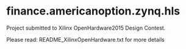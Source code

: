 # finance.americanoption.zynq.hls

Project submitted to Xilinx OpenHardware2015 Design Contest.

Please read: README_XilinxOpenHardware.txt for more details